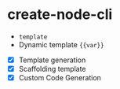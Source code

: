 # create-node-cli

- `template`
- Dynamic template `{{var}}`

- [x] Template generation
- [x] Scaffolding template
- [x] Custom Code Generation
